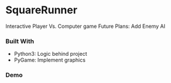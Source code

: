 # SquareRunner
Interactive Player Vs. Computer game
Future Plans: Add Enemy AI

### Built With
  - Python3: Logic behind project
   - PyGame: Implement graphics

### Demo

